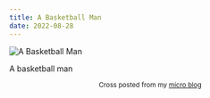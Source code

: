 ```yaml
---
title: A Basketball Man
date: 2022-08-28
---
```

![A Basketball Man](/4c11f1c672.jpg)

<p>A basketball man</p>



<center><small>Cross posted from my <a href='http://micro.blog/joshnicholas'>micro blog</a></small></center>

    